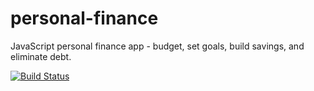 # personal-finance
JavaScript personal finance app - budget, set goals, build savings, and eliminate debt.

[![Build Status](https://travis-ci.org/dragthor/personal-finance.svg?branch=master)](https://travis-ci.org/dragthor/personal-finance)

